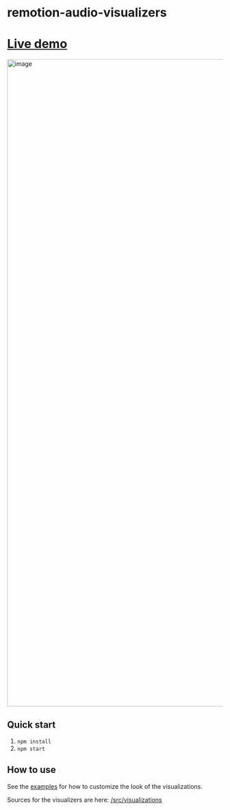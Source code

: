 # remotion-audio-visualizers

# [Live demo](https://o1b60.csb.app/)

<img width="1510" alt="image" src="https://user-images.githubusercontent.com/616906/184626982-3363d5a2-21b5-48d5-8274-379bd4bd8820.png">

## Quick start

1. `npm install`
2. `npm start`

## How to use

See the [examples](/src/AllVisualizationsComposition.tsx) for how to customize the look of the visualizations.

Sources for the visualizers are here: [/src/visualizations](/src/visualizations)
